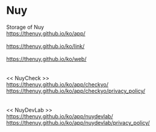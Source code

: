 # Nuy
Storage of Nuy
<br>https://thenuy.github.io/ko/app/
<br>
<br>https://thenuy.github.io/ko/link/
<br>
<br>https://thenuy.github.io/ko/web/
<br>
<br>
<br><< NuyCheck >>
<br>https://thenuy.github.io/ko/app/checkyo/
<br>https://thenuy.github.io/ko/app/checkyo/privacy_policy/
<br>
<br>
<br><< NuyDevLab >>
<br>https://thenuy.github.io/ko/app/nuydevlab/
<br>https://thenuy.github.io/ko/app/nuydevlab/privacy_policy/
